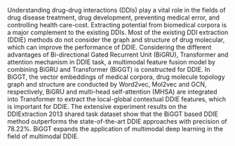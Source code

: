 Understanding drug-drug interactions (DDIs) play a vital role in the fields of drug disease treatment, drug development, preventing medical error, and controlling health care-cost. Extracting potential from biomedical corpora is a major complement to the existing DDIs. Most of the existing DDI extraction (DDIE) methods do not consider the graph and structure of drug molecular, which can improve the performance of DDIE. Considering the different advantages of Bi-directional Gated Recurrent Unit (BiGRU), Transformer and attention mechanism in DDIE task, a multimodal feature fusion model by combining BiGRU and Transformer (BiGGT) is constructed for DDIE. In BiGGT, the vector embeddings of medical corpora, drug molecule topology graph and structure are conducted by Word2vec, Mol2vec and GCN, respectively, BiGRU and multi-head self-attention (MHSA) are integrated into Transformer to extract the local-global contextual DDIE features, which is important for DDIE. The extensive experiment results on the DDIExtraction 2013 shared task dataset show that the BiGGT based DDIE method outperforms the state-of-the-art DDIE approaches with precision of 78.22%. BiGGT expands the application of multimodal deep learning in the field of multimodal DDIE.
